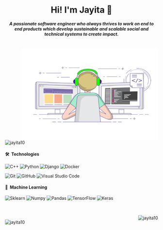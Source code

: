 <!-- <h2 align="center"></h2>
<br> -->
<h1 align="center">Hi! I'm Jayita 👋</h1>
<h5 align="center">A passionate software engineer who always thrives to work on end to end products which develop sustainable and scalable social and technical systems to create impact.</h5>
<br/>
<!-- GIF -->
<img align="right" height="300" width="450" src="https://raw.githubusercontent.com/mikonoid/mikonoid/main/images/gifs/coder3.gif" />

<p align="centre"> <img src="https://komarev.com/ghpvc/?username=jayita10&label=Profile%20views&color=0e75b6&style=flat" alt="jayita10" /> </p>


<!---
<h3 align="left">Connect with me:</h3>
<p align="left">
<a href="https://linkedin.com/in/jayitapramanik" target="blank"><img align="center" src="https://raw.githubusercontent.com/rahuldkjain/github-profile-readme-generator/master/src/images/icons/Social/linked-in-alt.svg" alt="jayitapramanik" height="30" width="40" /></a>
  
<!-- 
<a href="https://twitter.com/_nebula_10" target="blank"><img align="center" src="https://raw.githubusercontent.com/rahuldkjain/github-profile-readme-generator/master/src/images/icons/Social/twitter.svg" alt="_nebula_10" height="30" width="40" /></a>
<!--a href="https://kaggle.com/jayitapramanik" target="blank"><img align="center" src="https://raw.githubusercontent.com/rahuldkjain/github-profile-readme-generator/master/src/images/icons/Social/kaggle.svg" alt="jayitapramanik" height="30" width="40" /></a>
<a href="https://instagram.com/_.nebula._10" target="blank"><img align="center" src="https://raw.githubusercontent.com/rahuldkjain/github-profile-readme-generator/master/src/images/icons/Social/instagram.svg" alt="_.nebula._10" height="30" width="40" /></a>
<a href="https://www.codechef.com/users/jayita_10" target="blank"><img align="center" src="https://cdn.jsdelivr.net/npm/simple-icons@3.1.0/icons/codechef.svg" alt="jayita_10" height="30" width="40" /></a>
<a href="https://codeforces.com/profile/jayita_10" target="blank"><img align="center" src="https://cdn.jsdelivr.net/npm/simple-icons@3.0.1/icons/codeforces.svg" alt="jayita_10" height="30" width="40" /></a>
<a href="https://leetcode.com/jayita_10/" target="blank"><img align="center" src="https://raw.githubusercontent.com/rahuldkjain/github-profile-readme-generator/master/src/images/icons/Social/leet-code.svg" alt="jayita_!0" height="30" width="40" /></a>
</p>-->

#### 🛠 &nbsp;Technologies

![C++](https://img.shields.io/badge/C%2B%2B-00599C?style=for-the-badge&logo=c%2B%2B&logoColor=white)
![Python](https://img.shields.io/badge/Python-3776AB?style=for-the-badge&logo=python&logoColor=white)
  ![Django](https://img.shields.io/badge/Django-092E20?style=for-the-badge&logo=django&logoColor=white)
  ![Docker](https://img.shields.io/badge/docker%20-%23D00000.svg?&style=for-the-badge&logo=docker&logoColor=white)
  
  
  ![Git](https://img.shields.io/badge/-Git-333333?style=for-the-badge&logo=git)
  ![GitHub](https://img.shields.io/badge/GitHub-100000?style=for-the-badge&logo=github&logoColor=white)
  ![Visual Studio Code](https://img.shields.io/badge/Visual_Studio_Code-0078D4?style=for-the-badge&logo=visual%20studio%20code&logoColor=white)
  #### 🧠 &nbsp;Machine Learning
  ![Sklearn](https://img.shields.io/badge/sklearn%20-%23D00000.svg?&style=for-the-badge&logo=sklearn&logoColor=white)
  ![Numpy](https://img.shields.io/badge/numpy%20-%23D00000.svg?&style=for-the-badge&logo=numpy&logoColor=white)
  ![Pandas](https://img.shields.io/badge/pandas%20-%23D00000.svg?&style=for-the-badge&logo=pandas&logoColor=white)
  ![TensorFlow](https://img.shields.io/badge/TensorFlow%20-%23FF6F00.svg?&style=for-the-badge&logo=TensorFlow&logoColor=white)
  ![Keras](https://img.shields.io/badge/Keras%20-%23D00000.svg?&style=for-the-badge&logo=Keras&logoColor=white)
  

<br/>


<!--
<h3 align="left">Languages and Tools:</h3>
<p align="left"> <a href="https://getbootstrap.com" target="_blank"> <img src="https://raw.githubusercontent.com/devicons/devicon/master/icons/bootstrap/bootstrap-plain-wordmark.svg" alt="bootstrap" width="40" height="40"/> </a> <a href="https://www.cprogramming.com/" target="_blank"> <img src="https://raw.githubusercontent.com/devicons/devicon/master/icons/c/c-original.svg" alt="c" width="40" height="40"/> </a> <a href="https://www.w3schools.com/cpp/" target="_blank"> <img src="https://raw.githubusercontent.com/devicons/devicon/master/icons/cplusplus/cplusplus-original.svg" alt="cplusplus" width="40" height="40"/> </a> <a href="https://www.w3schools.com/css/" target="_blank"> <img src="https://raw.githubusercontent.com/devicons/devicon/master/icons/css3/css3-original-wordmark.svg" alt="css3" width="40" height="40"/> </a> <a href="https://www.djangoproject.com/" target="_blank"> <img src="https://raw.githubusercontent.com/devicons/devicon/master/icons/django/django-original.svg" alt="django" width="40" height="40"/> </a> <a href="https://cloud.google.com" target="_blank"> <img src="https://www.vectorlogo.zone/logos/google_cloud/google_cloud-icon.svg" alt="gcp" width="40" height="40"/> </a> <a href="https://git-scm.com/" target="_blank"> <img src="https://www.vectorlogo.zone/logos/git-scm/git-scm-icon.svg" alt="git" width="40" height="40"/> </a> <a href="https://www.w3.org/html/" target="_blank"> <img src="https://raw.githubusercontent.com/devicons/devicon/master/icons/html5/html5-original-wordmark.svg" alt="html5" width="40" height="40"/> </a> <a href="https://developer.mozilla.org/en-US/docs/Web/JavaScript" target="_blank"> <img src="https://raw.githubusercontent.com/devicons/devicon/master/icons/javascript/javascript-original.svg" alt="javascript" width="40" height="40"/> </a> <a href="https://www.mongodb.com/" target="_blank"> <img src="https://raw.githubusercontent.com/devicons/devicon/master/icons/mongodb/mongodb-original-wordmark.svg" alt="mongodb" width="40" height="40"/> </a> <a href="https://www.mysql.com/" target="_blank"> <img src="https://raw.githubusercontent.com/devicons/devicon/master/icons/mysql/mysql-original-wordmark.svg" alt="mysql" width="40" height="40"/> </a> <a href="https://nodejs.org" target="_blank"> <img src="https://raw.githubusercontent.com/devicons/devicon/master/icons/nodejs/nodejs-original-wordmark.svg" alt="nodejs" width="40" height="40"/> </a> <a href="https://www.python.org" target="_blank"> <img src="https://raw.githubusercontent.com/devicons/devicon/master/icons/python/python-original.svg" alt="python" width="40" height="40"/> </a> <a href="https://reactjs.org/" target="_blank"> <img src="https://raw.githubusercontent.com/devicons/devicon/master/icons/react/react-original-wordmark.svg" alt="react" width="40" height="40"/> </a> <a href="https://scikit-learn.org/" target="_blank"> <img src="https://upload.wikimedia.org/wikipedia/commons/0/05/Scikit_learn_logo_small.svg" alt="scikit_learn" width="40" height="40"/> </a> </p>
-->

<!--<p>&nbsp;<img align="centre" src="https://github-readme-stats.vercel.app/api?username=jayita10&show_icons=true&locale=en" alt="jayita10" /> -->
<br/>
<img align="right" src="https://github-readme-streak-stats.herokuapp.com/?user=jayita10&" alt="jayita10" />

<p><img align="left" src="https://github-readme-stats.vercel.app/api/top-langs?username=jayita10&show_icons=true&locale=en&layout=compact" alt="jayita10" ensp /></p>
















